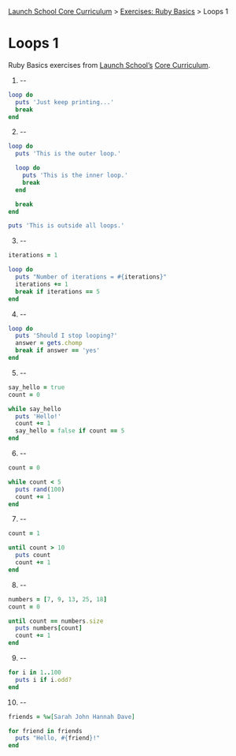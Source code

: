 [Launch School Core Curriculum][readme] >
[Exercises: Ruby Basics][ruby-basics] >
Loops 1

# Loops 1

Ruby Basics exercises from [Launch School’s][launch-school] [Core Curriculum][core-curriculum].

1. --

```ruby
loop do
  puts 'Just keep printing...'
  break
end
```

2. --

```ruby
loop do
  puts 'This is the outer loop.'

  loop do
    puts 'This is the inner loop.'
    break
  end

  break
end

puts 'This is outside all loops.'
```

3. --

```ruby
iterations = 1

loop do
  puts "Number of iterations = #{iterations}"
  iterations += 1
  break if iterations == 5
end
```

4. --

```ruby
loop do
  puts 'Should I stop looping?'
  answer = gets.chomp
  break if answer == 'yes'
end
```

5. --

```ruby
say_hello = true
count = 0

while say_hello
  puts 'Hello!'
  count += 1
  say_hello = false if count == 5
end
```

6. --

```ruby
count = 0

while count < 5
  puts rand(100)
  count += 1
end
```

7. --

```ruby
count = 1

until count > 10
  puts count
  count += 1
end
```

8. --

```ruby
numbers = [7, 9, 13, 25, 18]
count = 0

until count == numbers.size
  puts numbers[count]
  count += 1
end
```

9. --

```ruby
for i in 1..100
  puts i if i.odd?
end
```

10. --

```ruby
friends = %w[Sarah John Hannah Dave]

for friend in friends
  puts "Hello, #{friend}!"
end
```

[readme]: /README.md
[ruby-basics]: ruby-basics-contents.md
[core-curriculum]: https://launchschool.com/courses
[launch-school]: https://launchschool.com
